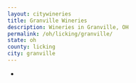 ```yaml
---
layout: citywineries
title: Granville Wineries
description: Wineries in Granville, OH
permalink: /oh/licking/granville/
state: oh
county: licking
city: granville
---
```

-
